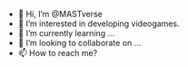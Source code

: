 - 👋 Hi, I’m @MASTverse
- 👀 I’m interested in developing videogames.
- 🌱 I’m currently learning ...
- 💞️ I’m looking to collaborate on ...
- 📫 How to reach me?

<!---
MASTverse/MASTverse is a ✨ special ✨ repository because its `README.md` (this file) appears on your GitHub profile.
You can click the Preview link to take a look at your changes.
--->
